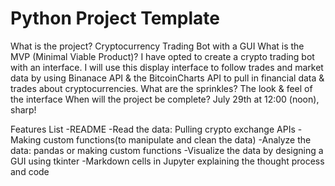 
# Python Project Template

What is the project? Cryptocurrency Trading Bot with a GUI
What is the MVP (Minimal Viable Product)? I have opted to create a crypto trading bot with an interface. I will use this display interface to follow trades and market data by using Binanace API & the BitcoinCharts API to pull in financial data & trades about cryptocurrencies.
What are the sprinkles? The look & feel of the interface
When will the project be complete? July 29th at 12:00 (noon), sharp!

Features List
-README
-Read the data: Pulling crypto exchange APIs
-Making custom functions(to manipulate and clean the data)
-Analyze the data: pandas or making custom functions
-Visualize the data by designing a GUI using tkinter
-Markdown cells in Jupyter explaining the thought process and code

